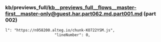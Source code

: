 ### kb/previews_full/kb__previews_full__flows__master-first__master-only@guest.har.part062.md.part001.md (part 002)

```md
l": "https://n958200.alteg.io/chunk-KO722YSM.js",
                      "lineNumber": 0,
    
```

```
